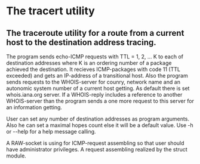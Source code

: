 # The tracert utility

## The traceroute utility for a route from a current host to the destination address tracing.

The program sends echo-ICMP requests with TTL = 1, 2, ... K to each of destination
addresses where K is an ordering number of a package achieved the destination. It
recieves ICMP-packages with code 11 (TTL exceeded) and gets an IP-address of a transitional
host. Also the program sends requests to the WHOIS-server for counry, network name and
an autonomic system number of a current host getting. As default there is set
whois.iana.org server. If a WHOIS-reply includes a reference to another WHOIS-server
than the program sends a one more request to this server for an information getting.

User can set any number of destination addresses as program arguments. Also he can
set a maximal hopes count else it will be a default value. Use -h or --help for
a help message calling.

A RAW-socket is using for ICMP-request assembling so that user should have
administrator privileges. A request assembling realized by the struct module.
